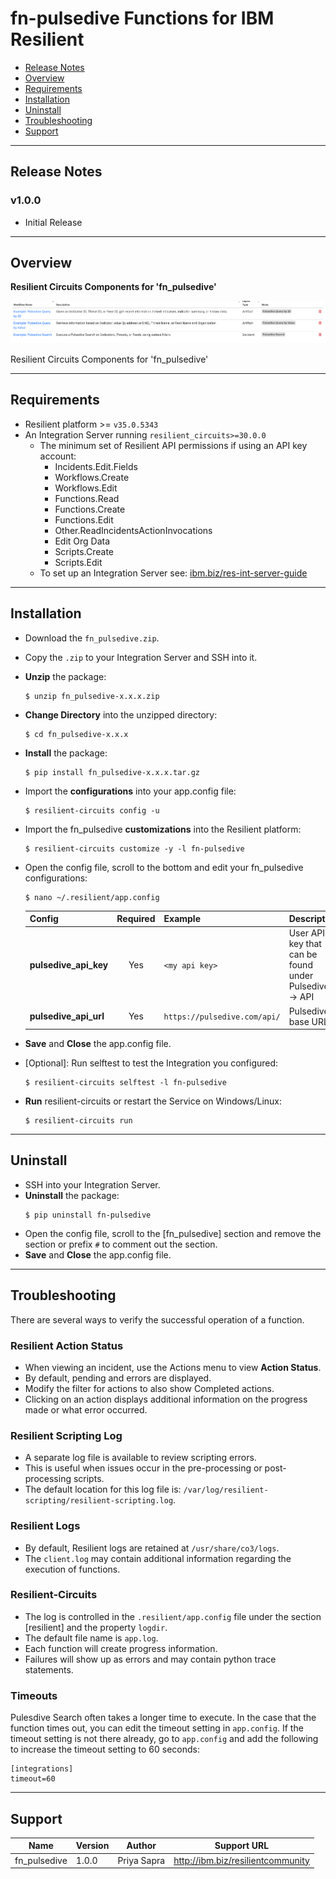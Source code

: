 <!--
  This Install README.md is generated by running:
  "resilient-sdk docgen -p fn_pulsedive --install-guide"

  It is best edited using a Text Editor with a Markdown Previewer. VS Code
  is a good example. Checkout https://guides.github.com/features/mastering-markdown/
  for tips on writing with Markdown

  If you make manual edits and run docgen again, a .bak file will be created

  Store any screenshots in the "doc/screenshots" directory and reference them like:
  ![screenshot: screenshot_1](./screenshots/screenshot_1.png)
-->

# fn-pulsedive Functions for IBM Resilient

- [Release Notes](#release-notes)
- [Overview](#overview)
- [Requirements](#requirements)
- [Installation](#installation)
- [Uninstall](#uninstall)
- [Troubleshooting](#troubleshooting)
- [Support](#support)

---

## Release Notes
<!--
  Specify all changes in this release. Do not remove the release 
  notes of a previous release
-->
### v1.0.0
* Initial Release

---

## Overview
<!--
  Provide a high-level description of the function itself and its remote software or application.
  The text below is parsed from the "description" and "long_description" attributes in the setup.py file
-->
**Resilient Circuits Components for 'fn_pulsedive'**

 ![screenshot: fn-pulsedive-wf](./doc/screenshots/fn_pulsedive_wf.png)

Resilient Circuits Components for 'fn_pulsedive'

---

## Requirements
<!--
  List any Requirements 
-->
* Resilient platform >= `v35.0.5343`
* An Integration Server running `resilient_circuits>=30.0.0`
    * The minimum set of Resilient API permissions if using an API key account:
        * Incidents.Edit.Fields
        * Workflows.Create
        * Workflows.Edit
        * Functions.Read
        * Functions.Create
        * Functions.Edit
        * Other.ReadIncidentsActionInvocations
        * Edit Org Data
        * Scripts.Create
        * Scripts.Edit
  * To set up an Integration Server see: [ibm.biz/res-int-server-guide](https://ibm.biz/res-int-server-guide)
---

## Installation
* Download the `fn_pulsedive.zip`.
* Copy the `.zip` to your Integration Server and SSH into it.
* **Unzip** the package:
  ```
  $ unzip fn_pulsedive-x.x.x.zip
  ```
* **Change Directory** into the unzipped directory:
  ```
  $ cd fn_pulsedive-x.x.x
  ```
* **Install** the package:
  ```
  $ pip install fn_pulsedive-x.x.x.tar.gz
  ```
* Import the **configurations** into your app.config file:
  ```
  $ resilient-circuits config -u
  ```
* Import the fn_pulsedive **customizations** into the Resilient platform:
  ```
  $ resilient-circuits customize -y -l fn-pulsedive
  ```
* Open the config file, scroll to the bottom and edit your fn_pulsedive configurations:
  ```
  $ nano ~/.resilient/app.config
  ```
  | Config | Required | Example | Description |
  | ------ | :------: | ------- | ----------- |
  | **pulsedive_api_key** | Yes | `<my api key>` | User API key that can be found under Pulsedive --> API |
  | **pulsedive_api_url** | Yes | `https://pulsedive.com/api/` | Pulsedive base URL |

* **Save** and **Close** the app.config file.
* [Optional]: Run selftest to test the Integration you configured:
  ```
  $ resilient-circuits selftest -l fn-pulsedive
  ```
* **Run** resilient-circuits or restart the Service on Windows/Linux:
  ```
  $ resilient-circuits run
  ```


---

## Uninstall
* SSH into your Integration Server.
* **Uninstall** the package:
  ```
  $ pip uninstall fn-pulsedive
  ```
* Open the config file, scroll to the [fn_pulsedive] section and remove the section or prefix `#` to comment out the section.
* **Save** and **Close** the app.config file.

---

## Troubleshooting
There are several ways to verify the successful operation of a function.

### Resilient Action Status
* When viewing an incident, use the Actions menu to view **Action Status**.
* By default, pending and errors are displayed.
* Modify the filter for actions to also show Completed actions.
* Clicking on an action displays additional information on the progress made or what error occurred.

### Resilient Scripting Log
* A separate log file is available to review scripting errors.
* This is useful when issues occur in the pre-processing or post-processing scripts.
* The default location for this log file is: `/var/log/resilient-scripting/resilient-scripting.log`.

### Resilient Logs
* By default, Resilient logs are retained at `/usr/share/co3/logs`.
* The `client.log` may contain additional information regarding the execution of functions.

### Resilient-Circuits
* The log is controlled in the `.resilient/app.config` file under the section [resilient] and the property `logdir`.
* The default file name is `app.log`.
* Each function will create progress information.
* Failures will show up as errors and may contain python trace statements.

### Timeouts
Pulesdive Search often takes a longer time to execute. In the case that the function times out, you can edit the
timeout setting in `app.config`. If the timeout setting is not there already, go to `app.config` and add the following
to increase the timeout setting to 60 seconds:
```
[integrations]
timeout=60
```  

---

<!--
  If necessary, use this section to describe how to configure your security application to work with the integration.
  Delete this section if the user does not need to perform any configuration procedures on your product.

## Configure <Product_Name>

* Step One
* Step Two
* Step Three

---
-->

## Support
| Name | Version | Author | Support URL |
| ---- | ------- | ------ | ----------- |
| fn_pulsedive | 1.0.0 | Priya Sapra | http://ibm.biz/resilientcommunity |
